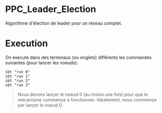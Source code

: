 # PPC_Leader_Election

Algorithme d'élection de leader pour un réseau complet.

# Execution

On execute dans des terminaux (ou onglets) différents les commandes suivantes (pour lancer les noeuds):

 ```shell
 sbt "run 0"
 sbt "run 1"
 sbt "run 2"
 sbt "run 3"
 ```

> Nous devons lançer le noeud 0 (au moins une fois) pour que le mécanisme commençe à fonctionner. Idéalement, nous commençe par lançer le noeud 0.
